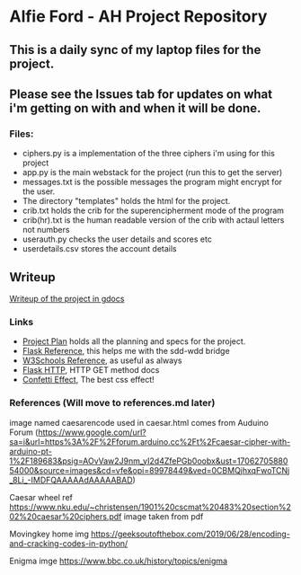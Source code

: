 # Alfie Ford - AH Project Repository

## This is a daily sync of my laptop files for the project.

## Please see the Issues tab for updates on what i'm getting on with and when it will be done.


### Files:
* ciphers.py is a implementation of the three ciphers i'm using for this project
* app.py is the main webstack for the project (run this to get the server)
* messages.txt is the possible messages the program might encrypt for the user.
* The directory "templates" holds the html for the project.
* crib.txt holds the crib for the superencipherment mode of the program
* crib(hr).txt is the human readable version of the crib with actaul letters not numbers
* userauth.py checks the user details and scores etc
* userdetails.csv stores the account details


## Writeup
[Writeup of the project in gdocs](https://docs.google.com/document/d/1UsQqSsPSjJEm_fAsduAVPTBzM08rGLCWtKD6Onn9WX8/edit?usp=sharing)

### Links
* [Project Plan](https://docs.google.com/document/d/1h5udJEeES8V8zh6XGXwm2H_6FQNdKKWM5wVFrd1cyIo/edit?usp=sharing) holds all the planning and specs for the project.
* [Flask Reference](https://www.geeksforgeeks.org/flask-tutorial/), this helps me with the sdd-wdd bridge
* [W3Schools Reference](https://www.w3schools.com/python/default.asp), as useful as always
* [Flask HTTP](https://www.geeksforgeeks.org/flask-http-method/), HTTP GET method docs
* [Confetti Effect](https://www.npmjs.com/package/canvas-confetti), The best css effect!


### References (Will move to references.md later)

image named caesarencode used in caesar.html comes from Auduino Forum (https://www.google.com/url?sa=i&url=https%3A%2F%2Fforum.arduino.cc%2Ft%2Fcaesar-cipher-with-arduino-pt-1%2F189683&psig=AOvVaw2J9nm_yI2d4ZfePGb0oobx&ust=1706270588054000&source=images&cd=vfe&opi=89978449&ved=0CBMQjhxqFwoTCNj_8Li_-IMDFQAAAAAdAAAAABAD)

Caesar wheel ref https://www.nku.edu/~christensen/1901%20cscmat%20483%20section%202%20caesar%20ciphers.pdf image taken from pdf

Movingkey home img https://geeksoutofthebox.com/2019/06/28/encoding-and-cracking-codes-in-python/

Enigma imge https://www.bbc.co.uk/history/topics/enigma 